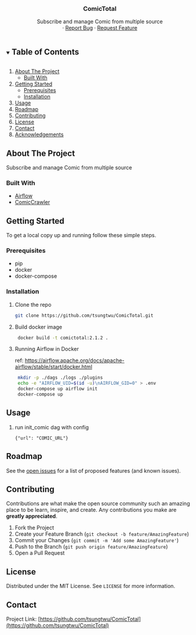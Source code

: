 <!--
*** Thanks for checking out the Best-README-Template. If you have a suggestion
*** that would make this better, please fork the repo and create a pull request
*** or simply open an issue with the tag "enhancement".
*** Thanks again! Now go create something AMAZING! :D
***
***
***
*** To avoid retyping too much info. Do a search and replace for the following:
*** tsungtwu, ComicTotal, twitter_handle, email, ComicTotal, project_description
-->



<!-- PROJECT SHIELDS -->
<!--
*** I'm using markdown "reference style" links for readability.
*** Reference links are enclosed in brackets [ ] instead of parentheses ( ).
*** See the bottom of this document for the declaration of the reference variables
*** for contributors-url, forks-url, etc. This is an optional, concise syntax you may use.
*** https://www.markdownguide.org/basic-syntax/#reference-style-links
-->

<!-- [![Stargazers][stars-shield]][stars-url] -->
<!-- [![Issues][issues-shield]][issues-url] -->
<!-- [![MIT License][license-shield]][license-url] -->




<!-- PROJECT LOGO -->
<br />
<p align="center">
  <!-- <a href="https://github.com/tsungtwu/ComicTotal">
    <img src="images/logo.png" alt="Logo" width="80" height="80">
  </a> -->

  <h3 align="center">ComicTotal</h3>

  <p align="center">
    Subscribe and manage Comic from multiple source
    <br />
    <!-- <a href="https://github.com/tsungtwu/ComicTotal"><strong>Explore the docs »</strong></a>
    <br />
    <br />
    <a href="https://github.com/tsungtwu/ComicTotal">View Demo</a> -->
    ·
    <a href="https://github.com/tsungtwu/ComicTotal/issues">Report Bug</a>
    ·
    <a href="https://github.com/tsungtwu/ComicTotal/issues">Request Feature</a>
  </p>
</p>



<!-- TABLE OF CONTENTS -->
<details open="open">
  <summary><h2 style="display: inline-block">Table of Contents</h2></summary>
  <ol>
    <li>
      <a href="#about-the-project">About The Project</a>
      <ul>
        <li><a href="#built-with">Built With</a></li>
      </ul>
    </li>
    <li>
      <a href="#getting-started">Getting Started</a>
      <ul>
        <li><a href="#prerequisites">Prerequisites</a></li>
        <li><a href="#installation">Installation</a></li>
      </ul>
    </li>
    <li><a href="#usage">Usage</a></li>
    <li><a href="#roadmap">Roadmap</a></li>
    <li><a href="#contributing">Contributing</a></li>
    <li><a href="#license">License</a></li>
    <li><a href="#contact">Contact</a></li>
    <li><a href="#acknowledgements">Acknowledgements</a></li>
  </ol>
</details>



<!-- ABOUT THE PROJECT -->
## About The Project

<!-- [![Product Name Screen Shot][product-screenshot]](https://example.com) -->
Subscribe and manage Comic from multiple source



### Built With

* [Airflow](https://airflow.apache.org/)
* [ComicCrawler](https://github.com/eight04/ComicCrawler)




<!-- GETTING STARTED -->
## Getting Started

To get a local copy up and running follow these simple steps.

### Prerequisites

* pip
* docker
* docker-compose


### Installation

1. Clone the repo
   ```sh
   git clone https://github.com/tsungtwu/ComicTotal.git
   ```
2. Build docker image
   ```sh
    docker build -t comictotal:2.1.2 .
   ```
3. Running Airflow in Docker

    ref: https://airflow.apache.org/docs/apache-airflow/stable/start/docker.html
   ```sh
    mkdir -p ./dags ./logs ./plugins
    echo -e "AIRFLOW_UID=$(id -u)\nAIRFLOW_GID=0" > .env
    docker-compose up airflow init
    docker-compose up
   ```


<!-- USAGE EXAMPLES -->
## Usage

1. run init_comic dag with config
    ```
    {"url": "COMIC_URL"}
    ```


<!-- _For more examples, please refer to the [Documentation](https://example.com)_ -->



<!-- ROADMAP -->
## Roadmap

See the [open issues](https://github.com/tsungtwu/ComicTotal/issues) for a list of proposed features (and known issues).



<!-- CONTRIBUTING -->
## Contributing

Contributions are what make the open source community such an amazing place to be learn, inspire, and create. Any contributions you make are **greatly appreciated**.

1. Fork the Project
2. Create your Feature Branch (`git checkout -b feature/AmazingFeature`)
3. Commit your Changes (`git commit -m 'Add some AmazingFeature'`)
4. Push to the Branch (`git push origin feature/AmazingFeature`)
5. Open a Pull Request



<!-- LICENSE -->
## License

Distributed under the MIT License. See `LICENSE` for more information.



<!-- CONTACT -->
## Contact


Project Link: [https://github.com/tsungtwu/ComicTotal](https://github.com/tsungtwu/ComicTotal)



<!-- ACKNOWLEDGEMENTS -->
<!-- ## Acknowledgements

* []()
* []()
* []() -->





<!-- MARKDOWN LINKS & IMAGES -->
<!-- https://www.markdownguide.org/basic-syntax/#reference-style-links -->
[contributors-shield]: https://img.shields.io/github/contributors/tsungtwu/repo.svg?style=for-the-badge
[contributors-url]: https://github.com/tsungtwu/ComicTotal/graphs/contributors
[forks-shield]: https://img.shields.io/github/forks/tsungtwu/repo.svg?style=for-the-badge
[forks-url]: https://github.com/tsungtwu/ComicTotal/network/members
[stars-shield]: https://img.shields.io/github/stars/tsungtwu/repo.svg?style=for-the-badge
[stars-url]: https://github.com/tsungtwu/ComicTotal/stargazers
[issues-shield]: https://img.shields.io/github/issues/tsungtwu/repo.svg?style=for-the-badge
[issues-url]: https://github.com/tsungtwu/ComicTotal/issues
[license-shield]: https://img.shields.io/github/license/tsungtwu/repo.svg?style=for-the-badge
[license-url]: https://github.com/tsungtwu/ComicTotal/blob/master/LICENSE.txt
[linkedin-shield]: https://img.shields.io/badge/-LinkedIn-black.svg?style=for-the-badge&logo=linkedin&colorB=555
[linkedin-url]: https://linkedin.com/in/tsungtwu